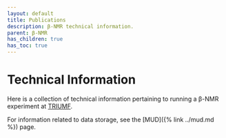 ```yaml
---
layout: default
title: Publications
description: β-NMR technical information.
parent: β-NMR
has_children: true
has_toc: true
---
```


# Technical Information

Here is a collection of technical information pertaining to running a β-NMR
experiment at [TRIUMF].

For information related to data storage, see the [MUD]({% link ../mud.md %}) page.

[TRIUMF]: https://www.triumf.ca/
